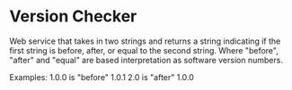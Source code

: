 # Version Checker

Web service that takes in two strings and returns a string indicating if the first string is before, after, or equal to the second string. 
Where "before", "after" and "equal" are based interpretation as software version numbers.

Examples:
1.0.0 is "before" 1.0.1
2.0 is "after" 1.0.0


